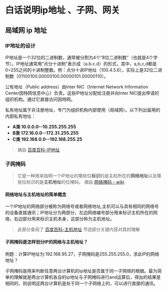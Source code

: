 # 白话说明ip地址 、子网、网关


## 局域网 ip 地址

### IP地址的设计

IP地址是一个32位的二进制数，通常被分割为4个“8位二进制数”（也就是4个字节）。IP地址通常用“点分十进制”表示成（a.b.c.d）的形式，其中，a,b,c,d都是0~255之间的十进制整数。例：点分十进IP地址（100.4.5.6），实际上是32位二进制数（01100100.00000100.00000101.00000110）。

公有地址（Public address）由Inter NIC（Internet Network Information Center因特网信息中心）负责。这些IP地址分配给注册并向Inter NIC提出申请的组织机构。通过它直接访问因特网。

私有地址属于非注册地址，专门为组织机构内部使用（局域网）。以下列出留用的内部私有地址：
* **A类 10.0.0.0--10.255.255.255**
* **B类 172.16.0.0--172.31.255.255**
* **C类 192.168.0.0--192.168.255.25**

> 摘自 [百度百科-IP地址](https://baike.baidu.com/item/IP%E5%9C%B0%E5%9D%80#4_8)


### 子网掩码

> 它是一种用来指明一个IP地址的哪些位**标识**的是主机所在的**网络地址**以及哪些位标识的是**主机地址**的位掩码。 摘自 [网络掩码 - wiki](https://zh.wikipedia.org/wiki/%E5%AD%90%E7%BD%91#%E7%BD%91%E7%BB%9C%E6%8E%A9%E7%A0%81)

#### 网络地址与主机地址的简单概念

一个IP地址的网络部分被称为网络号或者网络地址,主机可以与具有相同的网络号的设备直接通讯；IP地址分为两部分，左边网络编号部分用来标识主机所在的网络，右边部分用来标识主机本身，这部分称为主机地址。

> 此部分查阅了 [百度百科-主机地址](https://baike.baidu.com/item/%E4%B8%BB%E6%9C%BA%E5%9C%B0%E5%9D%80) 节选部分关键内容对其的理解

#### 子网掩码是怎样划分IP的网络与主机地址？


例题：计算IP地址为:192.168.95.27，子网掩码是255.255.255.0，求此IP的网络地址？





子网掩码是用来判断任意两台计算机的ip地址是否属于同一子网络的根据。最为简单的理解就是两台计算机各自的ip地址与子网掩码进行and运算后，得出的结果是相同的，则说明这两台计算机是处于同一个子网络上的，可以进行直接的通讯。




